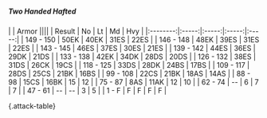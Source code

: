 ##### Two Handed Hafted

|      |   Armor   ||||
|   Result   |   No   |   Lt   |   Md   |   Hvy   |
|:--------:|:-----:|:-----:|:-----:|:-----:|
| 149 - 150 | 50EK | 40EK | 31ES | 22ES |
| 146 - 148 | 48EK | 39ES | 31ES | 22ES |
| 143 - 145 | 46ES | 37ES | 30ES | 21ES |
| 139 - 142 | 44ES | 36ES | 29DK | 21DS |
| 133 - 138 | 42EK | 34DK | 28DS | 20DS |
| 126 - 132 | 38ES | 31DS | 26CK | 19CS |
| 118 - 125 | 33DS | 28DK | 24BS | 17BS |
| 109 - 117 | 28DS | 25CS | 21BK | 16BS |
| 99 - 108 | 22CS | 21BK | 18AS | 14AS |
| 88 - 98 | 15CS | 16BK | 15 | 12 |
| 75 - 87 | 8AS | 11AK | 12 | 10 |
| 62 - 74 | --  | 6 | 7 | 7 |
| 47 - 61 | --  | --  | 3 | 5 |
| 1 - F | F | F | F | F |

{.attack-table}
